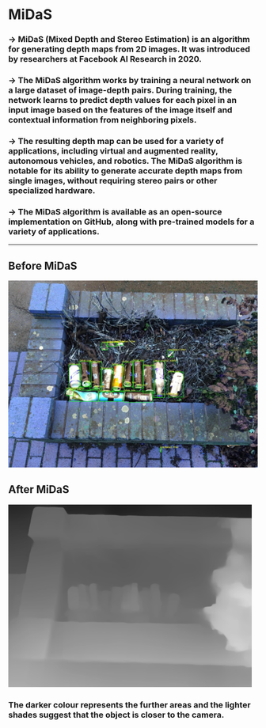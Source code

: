 # MiDaS
### -> MiDaS (Mixed Depth and Stereo Estimation) is an algorithm for generating depth maps from 2D images. It was introduced by researchers at Facebook AI Research in 2020.

### -> The MiDaS algorithm works by training a neural network on a large dataset of image-depth pairs. During training, the network learns to predict depth values for each pixel in an input image based on the features of the image itself and contextual information from neighboring pixels.

### -> The resulting depth map can be used for a variety of applications, including virtual and augmented reality, autonomous vehicles, and robotics. The MiDaS algorithm is notable for its ability to generate accurate depth maps from single images, without requiring stereo pairs or other specialized hardware.

### -> The MiDaS algorithm is available as an open-source implementation on GitHub, along with pre-trained models for a variety of applications.

---

## Before MiDaS
![Midas Img](https://github.com/astro215/clean_scan/blob/main/image_sources/annotated_image.jpg)


## After MiDaS
![Midas Img](https://github.com/astro215/clean_scan/blob/main/image_sources/image.png)


### The darker colour represents the further areas and the lighter shades suggest that the object is closer to the camera.
